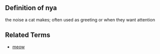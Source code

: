 ## Definition of nya

the noise a cat makes; often used as greeting or when they want attention

## Related Terms

- [meow](./meow)

